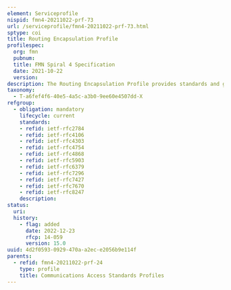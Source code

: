 ```yaml
---
element: Serviceprofile
nispid: fmn4-20211022-prf-73
url: /serviceprofile/fmn4-20211022-prf-73.html
sptype: coi
title: Routing Encapsulation Profile
profilespec:
  org: fmn
  pubnum: 
  title: FMN Spiral 4 Specification
  date: 2021-10-22
  version: 
description: The Routing Encapsulation Profile provides standards and guidance for generic routing encapsulation functions between network interconnection points (NIPs).
taxonomy:
  - T-a6fef4f6-40e5-4a5c-a3b0-9ee60e4507dd-X
refgroup:
  - obligation: mandatory
    lifecycle: current
    standards: 
    - refid: ietf-rfc2784
    - refid: ietf-rfc4106
    - refid: ietf-rfc4303
    - refid: ietf-rfc4754
    - refid: ietf-rfc4868
    - refid: ietf-rfc5903
    - refid: ietf-rfc6379
    - refid: ietf-rfc7296
    - refid: ietf-rfc7427
    - refid: ietf-rfc7670
    - refid: ietf-rfc8247
    description: 
status:
  uri: 
  history: 
    - flag: added
      date: 2022-12-23
      rfcp: 14-059
      version: 15.0
uuid: 4d2f0593-0929-470a-a2ec-e2056b9e114f
parents:
  - refid: fmn4-20211022-prf-24
    type: profile
    title: Communications Access Standards Profiles
---
```

